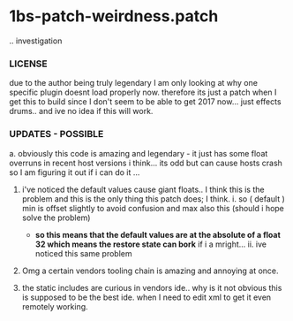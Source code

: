 # 1bs-patch-weirdness.patch
.. investigation

### LICENSE
due to the author being truly legendary I am only looking at why one specific plugin doesnt load properly now.
therefore its just a patch when I get this to build since I don't seem to be able to get 2017 now...
just effects drums.. and ive no idea if this will work.

### UPDATES - POSSIBLE
a. obviously this code is amazing and legendary - it just has some float overruns in recent host versions i think... its odd but can cause hosts crash so I am figuring it out if i can do it ...
1. i've noticed the default values cause giant floats.. I think this is the problem and this is the only thing this patch does; I think.
  i. so ( default ) min is offset slightly to avoid confusion and max also this (should i hope solve the problem)
    - __so this means that the default values are at the absolute of a float 32 which means the restore state can bork__ if i a mright... 
  ii. ive noticed this same problem 
  
2. Omg a certain vendors tooling chain is amazing and annoying at once.
3. the static includes are curious in vendors ide.. why is it not obvious this is supposed to be the best ide. when I need to edit xml to get it even remotely working.
